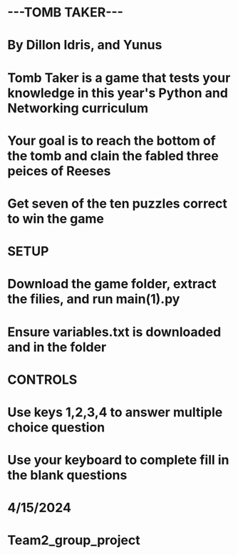 # **---TOMB TAKER---**

# By Dillon Idris, and Yunus 

# Tomb Taker is a game that tests your knowledge in this year's Python and Networking curriculum 
# Your goal is to reach the bottom of the tomb and clain the fabled three peices of Reeses
# Get seven of the ten puzzles correct to win the game

# **SETUP**
# Download the game folder, extract the filies, and run main(1).py
# Ensure variables.txt is downloaded and in the folder

# **CONTROLS**
# Use keys 1,2,3,4 to answer multiple choice question 
# Use your keyboard to complete fill in the blank questions

# 4/15/2024
# Team2_group_project 

